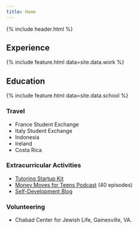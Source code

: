 ```yaml
---
title: Home
---
```


{% include header.html %}

## Experience

{% include feature.html data=site.data.work %}

## Education

{% include feature.html data=site.data.school %}

### Travel

- France Student Exchange
- Italy Student Exchange
- Indonesia
- Ireland
- Costa Rica

### Extracurricular Activities

- [Tutoring Startup Kit](https://sites.google.com/view/talias-tutoring-startup-kit/home)
- [Money Moves for Teens Podcast](https://tslevy.github.io/moneymovesforteens/) (40 episodes)
- [Self-Development Blog](https://world.hey.com/talia/)

### Volunteering

- Chabad Center for Jewish Life, Gainesville, VA.